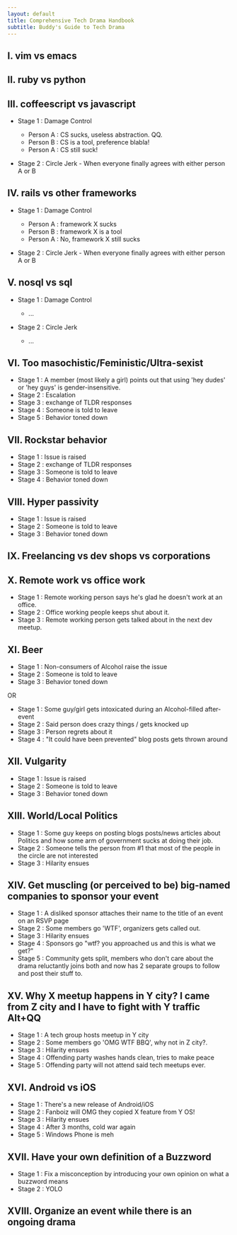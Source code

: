 ```yaml
---
layout: default
title: Comprehensive Tech Drama Handbook
subtitle: Buddy's Guide to Tech Drama
---
```


## I. vim vs emacs
## II. ruby vs python
## III. coffeescript vs javascript

 * Stage 1 : Damage Control

   - Person A : CS sucks, useless abstraction. QQ.
   - Person B : CS is a tool, preference blabla!
   - Person A : CS still suck!

 * Stage 2 : Circle Jerk - When everyone finally agrees with either person A or B

## IV. rails vs other frameworks

 * Stage 1 : Damage Control

   - Person A : framework X sucks
   - Person B : framework X is a tool
   - Person A : No, framework X still sucks

 * Stage 2 : Circle Jerk - When everyone finally agrees with either person A or B

## V. nosql vs sql

 * Stage 1 : Damage Control

   - ...

 * Stage 2 : Circle Jerk

   - ...

## VI. Too masochistic/Feministic/Ultra-sexist

 * Stage 1 : A member (most likely a girl) points out that using 'hey dudes' or 'hey guys' is gender-insensitive.
 * Stage 2 : Escalation
 * Stage 3 : exchange of TLDR responses
 * Stage 4 : Someone is told to leave
 * Stage 5 : Behavior toned down

## VII. Rockstar behavior

 * Stage 1 : Issue is raised
 * Stage 2 : exchange of TLDR responses
 * Stage 3 : Someone is told to leave
 * Stage 4 : Behavior toned down

## VIII. Hyper passivity

 * Stage 1 : Issue is raised
 * Stage 2 : Someone is told to leave
 * Stage 3 : Behavior toned down

## IX. Freelancing vs dev shops vs corporations

## X. Remote work vs office work

 * Stage 1 : Remote working person says he's glad he doesn't work at an office.
 * Stage 2 : Office working people keeps shut about it.
 * Stage 3 : Remote working person gets talked about in the next dev meetup.

## XI. Beer

 * Stage 1 : Non-consumers of Alcohol raise the issue
 * Stage 2 : Someone is told to leave
 * Stage 3 : Behavior toned down

 OR

 * Stage 1 : Some guy/girl gets intoxicated during an Alcohol-filled after-event
 * Stage 2 : Said person does crazy things / gets knocked up
 * Stage 3 : Person regrets about it
 * Stage 4 : "It could have been prevented" blog posts gets thrown around

## XII. Vulgarity

 * Stage 1 : Issue is raised
 * Stage 2 : Someone is told to leave
 * Stage 3 : Behavior toned down

## XIII. World/Local Politics

 * Stage 1 : Some guy keeps on posting blogs posts/news articles about Politics and how some arm of government sucks at doing their job.
 * Stage 2 : Someone tells the person from #1 that most of the people in the circle are not interested
 * Stage 3 : Hilarity ensues

## XIV. Get muscling (or perceived to be) big-named companies to sponsor your event

 * Stage 1 : A disliked sponsor attaches their name to the title of an event on an RSVP page
 * Stage 2 : Some members go 'WTF', organizers gets called out.
 * Stage 3 : Hilarity ensues
 * Stage 4 : Sponsors go "wtf? you approached us and this is what we get?"
 * Stage 5 : Community gets split, members who don't care about the drama reluctantly joins both and now has 2 separate groups to follow and post their stuff to.

## XV. Why X meetup happens in Y city? I came from Z city and I have to fight with Y traffic Alt+QQ

 * Stage 1 : A tech group hosts meetup in Y city
 * Stage 2 : Some members go 'OMG WTF BBQ', why not in Z city?.
 * Stage 3 : Hilarity ensues
 * Stage 4 : Offending party washes hands clean, tries to make peace
 * Stage 5 : Offending party will not attend said tech meetups ever.

## XVI. Android vs iOS

 * Stage 1 : There's a new release of Android/iOS
 * Stage 2 : Fanboiz will OMG they copied X feature from Y OS!
 * Stage 3 : Hilarity ensues
 * Stage 4 : After 3 months, cold war again
 * Stage 5 : Windows Phone is meh

## XVII. Have your own definition of a Buzzword

 * Stage 1 : Fix a misconception by introducing your own opinion on what a buzzword means
 * Stage 2 : YOLO

## XVIII. Organize an event while there is an ongoing drama

